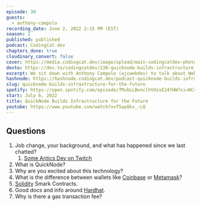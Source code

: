 ```yaml
---
episode: 30
guests:
  - anthony-campolo
recording_date: June 2, 2022 2:15 PM (EST)
season: 2
published: published
podcast: CodingCat.dev
chapters_done: true
cloudinary_convert: false
cover: https://media.codingcat.dev/image/upload/main-codingcatdev-photo/QuickNode_Builds_Infrastructure_for_the_Future.jpg
devto: https://dev.to/codingcatdev/230-quicknode-builds-infrastructure-for-the-future-4e7k
excerpt: We sit down with Anthony Campolo (ajcwebdev) to talk about Web3 and working with QuickNode.
hashnode: https://hashnode.codingcat.dev/podcast-quicknode-builds-infrastructure-for-the-future
slug: quicknode-builds-infrastructure-for-the-future
spotify: https://open.spotify.com/episode/7MvbLLBvnclhtHzsE24fHW?si=NC4JHaluQhSnS9VJP4XIFg
start: July 6, 2022
title: QuickNode Builds Infrastructure for the Future
youtube: https://www.youtube.com/watch?v=T5ap8kv_-LQ
---
```


## Questions

1. Job change, your background, and what has happened since we last chatted?
   1. [Some Antics Dev on Twitch](https://www.twitch.tv/someanticsdev)
2. What is QuickNode?
3. Why are you excited about this technology?
4. What is the difference between wallets like [Coinbase](https://www.coinbase.com/wallet) or [Metamask](https://metamask.io/)?
5. [Solidity](https://docs.soliditylang.org/en/v0.8.14/) Smark Contracts.
6. Good docs and info around [Hardhat](https://hardhat.org/).
7. Why is there a gas transaction fee?
